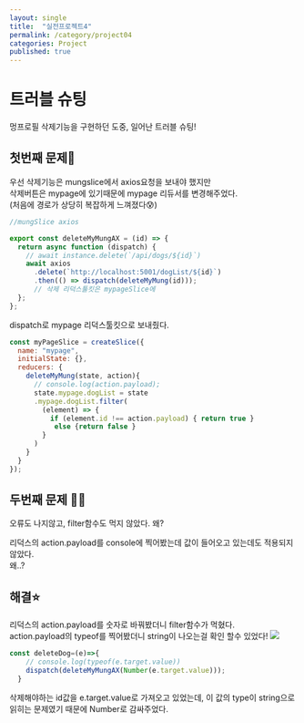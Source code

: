 ```yaml
---
layout: single
title:  "실전프로젝트4"
permalink: /category/project04
categories: Project
published: true
---
```


# 트러블 슈팅

멍프로필 삭제기능을 구현하던 도중, 일어난 트러블 슈팅!

## 첫번째 문제🍎

우선 삭제기능은 mungslice에서 axios요청을 보내야 했지만  
삭제버튼은 mypage에 있기때문에 mypage 리듀서를 변경해주었다.  
(처음에 경로가 상당히 복잡하게 느껴졌다😰)

```js
//mungSlice axios

export const deleteMyMungAX = (id) => {
  return async function (dispatch) {
    // await instance.delete(`/api/dogs/${id}`)
    await axios
      .delete(`http://localhost:5001/dogList/${id}`)
      .then(() => dispatch(deleteMyMung(id)));
      // 삭제 리덕스툴킷은 mypageSlice에
  };
};
```
dispatch로 mypage 리덕스툴킷으로 보내줬다.

```js
const myPageSlice = createSlice({
  name: "mypage",
  initialState: {},
  reducers: {
    deleteMyMung(state, action){
      // console.log(action.payload);
      state.mypage.dogList = state
      .mypage.dogList.filter(
        (element) => {
          if (element.id !== action.payload) { return true }
           else {return false }
        }
      )
    }
  }
});

```

## 두번째 문제 🍎🍎

오류도 나지않고, filter함수도 먹지 않았다.
왜?

리덕스의 action.payload를 console에 찍어봤는데 값이 들어오고 있는데도 적용되지 않았다.  
왜..?

## 해결⭐

리덕스의 action.payload를 숫자로 바꿔봤더니 filter함수가 먹혔다.  
action.payload의 typeof를 찍어봤더니 string이 나오는걸 확인 할수 있었다!
![](https://ifh.cc/g/2YZcOZ.png)  

```js
const deleteDog=(e)=>{
    // console.log(typeof(e.target.value))
    dispatch(deleteMyMungAX(Number(e.target.value)));
  }
```
삭제해야하는 id값을 e.target.value로 가져오고 있었는데, 이 값의 type이 string으로 읽히는 문제였기 때문에 Number로 감싸주었다.